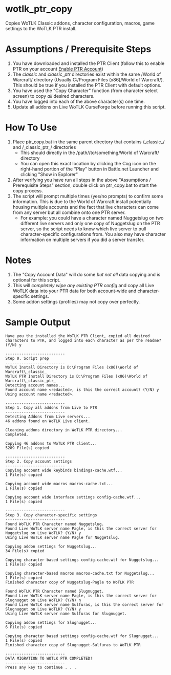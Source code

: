 # wotlk_ptr_copy
Copies WoTLK Classic addons, character configuration, macros, game settings to the WoTLK PTR install.

# Assumptions / Prerequisite Steps
1. You have downloaded and installed the PTR Client (follow this to enable PTR on your account [Enable PTR Account](https://us.battle.net/support/en/article/000211136?_gl=1*l4v1j7*_ga*NDE1NDM1NDI5LjE2NzY0MzUxNjU.*_ga_VYKNV7C0S3*MTY5NDQ3NDMwMi4zLjAuMTY5NDQ3NDMwMi42MC4wLjA))
2. The _classic_ and _classic_ptr_ directories exist within the same /World of Warcraft/ directory (Usually C:/Program Files (x86)/World of Warcraft/). This should be true if you installed the PTR Client with default options.
3. You have used the "Copy Character" function (from character select screen) to copy *all* desired characters.
4. You have logged into each of the above character(s) one time.
5. Update all addons on Live WoTLK CurseForge before running this script.

# How To Use
1. Place ptr_copy.bat in the same parent directory that contains /\_classic\_/ and /\_classic_ptr\_/ directories
	- This should directly in the /path//to/something/World of Warcraft/ directory
	- You can open this exact location by clicking the Cog icon on the right-hand portion of the "Play" button in Battle.net Launcher and clicking "Show in Explorer"
2. After verifying you have run all steps in the above "Assumptions / Prerequisite Steps" section, double click on ptr_copy.bat to start the copy process. 
3. The script will prompt multiple times (yes/no prompts) to confirm some information. This is due to the World of Warcraft install potentially housing multiple accounts and the fact that live characters can come from any server but all combine onto one PTR server. 
	- For example: you could have a character named Nuggetslug on two different live servers and only one copy of Nuggetslug on the PTR server, so the script needs to know which live server to pull character-specific configurations from. You also may have character information on multiple servers if you did a server transfer.

# Notes
1. The "Copy Account Data" will do some *but not all* data copying and is optional for this script.
2. This will *completely wipe any existing PTR config* and copy all Live WoTLK data into your PTR data for both account-wide and character-specific settings.
3. Some addon settings (profiles) may not copy over perfectly.

# Sample Output
	Have you the installed the WoTLK PTR Client, copied all desired characters to PTR, and logged into each character as per the readme? (Y/N) y

	--------------------------
	Step 0. Script prep
	--------------------------
	WoTLK Install Directory is D:\Program Files (x86)\World of Warcraft\_classic_
	WoTLK PTR Install Directory is D:\Program Files (x86)\World of Warcraft\_classic_ptr_
	Detecting account names...
	Found account name <redacted>, is this the correct account? (Y/N) y
	Using account name <redacted>.

	--------------------------
	Step 1. Copy all addons from Live to PTR
	--------------------------
	Detecting Addons from Live servers...
	46 addons found on WoTLK Live client.

	Cleaning addons directory in WoTLK PTR directory...
	Completed.

	Copying 46 addons to WoTLK PTR client...
	5289 File(s) copied

	--------------------------
	Step 2. Copy account settings
	--------------------------
	Copying account wide keybinds bindings-cache.wtf...
	1 File(s) copied

	Copying account wide macros macros-cache.txt...
	1 File(s) copied

	Copying account wide interface settings config-cache.wtf...
	1 File(s) copied

	--------------------------
	Step 3. Copy character-specific settings
	--------------------------
	Found WoTLK PTR Character named Nuggetslug.
	Found Live WoTLK server name Pagle, is this the correct server for Nuggetslug on Live WoTLK? (Y/N) y
	Using Live WoTLK server name Pagle for Nuggetslug.

	Copying addon settings for Nuggetslug...
	34 File(s) copied

	Copying character based settings config-cache.wtf for Nuggetslug...
	1 File(s) copied

	Copying character-based macros macros-cache.txt for Nuggetslug...
	1 File(s) copied
	Finished character copy of Nuggetslug-Pagle to WoTLK PTR

	Found WoTLK PTR Character named Slugnugget.
	Found Live WoTLK server name Pagle, is this the correct server for Slugnugget on Live WoTLK? (Y/N) n
	Found Live WoTLK server name Sulfuras, is this the correct server for Slugnugget on Live WoTLK? (Y/N) y
	Using Live WoTLK server name Sulfuras for Slugnugget.

	Copying addon settings for Slugnugget...
	6 File(s) copied

	Copying character based settings config-cache.wtf for Slugnugget...
	1 File(s) copied
	Finished character copy of Slugnugget-Sulfuras to WoTLK PTR

	--------------------------
	DATA MIGRATION TO WOTLK PTR COMPLETED!
	--------------------------
	Press any key to continue . . .